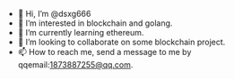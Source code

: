 - 👋 Hi, I’m @dsxg666
- 👀 I’m interested in blockchain and golang.
- 🌱 I’m currently learning ethereum.
- 💞️ I’m looking to collaborate on some blockchain project.
- 📫 How to reach me, send a message to me by qqemail:1873887255@qq.com.

